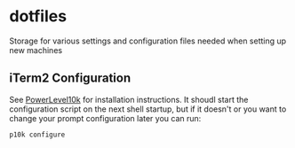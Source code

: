 # dotfiles
Storage for various settings and configuration files needed when setting up new machines

## iTerm2 Configuration
See [PowerLevel10k](https://github.com/romkatv/powerlevel10k) for installation instructions. It shoudl start the configuration script on the next shell startup, but if it doesn't or you want to change your prompt configuration later you can run:
```zsh
p10k configure
```
